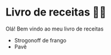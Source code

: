 # Livro de receitas :man_cook:

Olá! Bem vindo ao meu livro de receitas
 - Strogonoff de frango
 - Pavê

